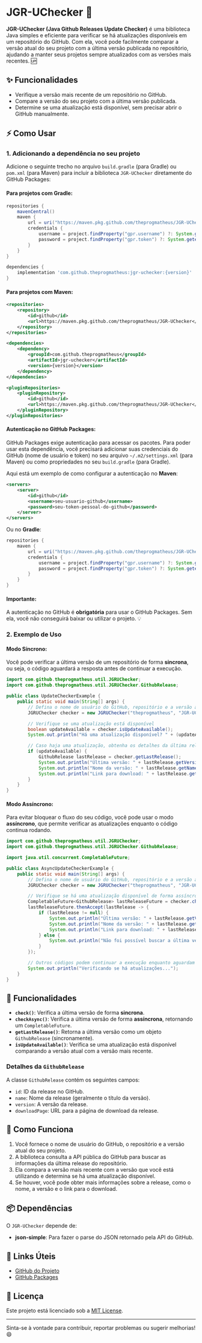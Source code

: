 # JGR-UChecker 🚀

**JGR-UChecker (Java Github Releases Update Checker)** é uma biblioteca Java simples e eficiente para verificar se há atualizações disponíveis em um repositório do GitHub. Com ela, você pode facilmente comparar a versão atual do seu projeto com a última versão publicada no repositório, ajudando a manter seus projetos sempre atualizados com as versões mais recentes. 🆙

## ✨ Funcionalidades

- Verifique a versão mais recente de um repositório no GitHub.
- Compare a versão do seu projeto com a última versão publicada.
- Determine se uma atualização está disponível, sem precisar abrir o GitHub manualmente.

## ⚡ Como Usar

### 1. Adicionando a dependência no seu projeto

Adicione o seguinte trecho no arquivo `build.gradle` (para Gradle) ou `pom.xml` (para Maven) para incluir a biblioteca `JGR-UChecker` diretamente do GitHub Packages:

#### **Para projetos com Gradle:**

```groovy
repositories {
    mavenCentral()
    maven {
        url = uri("https://maven.pkg.github.com/theprogmatheus/JGR-UChecker")
        credentials {
            username = project.findProperty("gpr.username") ?: System.getenv("GITHUB_USERNAME")
            password = project.findProperty("gpr.token") ?: System.getenv("GITHUB_TOKEN")
        }
    }
}

dependencies {
    implementation 'com.github.theprogmatheus:jgr-uchecker:{version}'
}
```

#### **Para projetos com Maven:**

```xml
<repositories>
    <repository>
        <id>github</id>
        <url>https://maven.pkg.github.com/theprogmatheus/JGR-UChecker</url>
    </repository>
</repositories>

<dependencies>
    <dependency>
        <groupId>com.github.theprogmatheus</groupId>
        <artifactId>jgr-uchecker</artifactId>
        <version>{version}</version>
    </dependency>
</dependencies>

<pluginRepositories>
    <pluginRepository>
        <id>github</id>
        <url>https://maven.pkg.github.com/theprogmatheus/JGR-UChecker</url>
    </pluginRepository>
</pluginRepositories>
```

#### **Autenticação no GitHub Packages:**

GitHub Packages exige autenticação para acessar os pacotes. Para poder usar esta dependência, você precisará adicionar suas credenciais do GitHub (nome de usuário e token) no seu arquivo `~/.m2/settings.xml` (para Maven) ou como propriedades no seu `build.gradle` (para Gradle).

Aqui está um exemplo de como configurar a autenticação no **Maven**:

```xml
<servers>
    <server>
        <id>github</id>
        <username>seu-usuario-github</username>
        <password>seu-token-pessoal-do-github</password>
    </server>
</servers>
```

Ou no **Gradle**:

```groovy
repositories {
    maven {
        url = uri("https://maven.pkg.github.com/theprogmatheus/JGR-UChecker")
        credentials {
            username = project.findProperty("gpr.username") ?: System.getenv("GITHUB_USERNAME")
            password = project.findProperty("gpr.token") ?: System.getenv("GITHUB_TOKEN")
        }
    }
}
```

#### **Importante:**
A autenticação no GitHub é **obrigatória** para usar o GitHub Packages. Sem ela, você não conseguirá baixar ou utilizar o projeto. 💡

### 2. Exemplo de Uso

#### **Modo Síncrono:**

Você pode verificar a última versão de um repositório de forma **sincrona**, ou seja, o código aguardará a resposta antes de continuar a execução.

```java
import com.github.theprogmatheus.util.JGRUChecker;
import com.github.theprogmatheus.util.JGRUChecker.GithubRelease;

public class UpdateCheckerExample {
    public static void main(String[] args) {
        // Defina o nome de usuário do GitHub, repositório e a versão atual do seu projeto
        JGRUChecker checker = new JGRUChecker("theprogmatheus", "JGR-UChecker", "1.0.0-alpha");

        // Verifique se uma atualização está disponível
        boolean updateAvailable = checker.isUpdateAvailable();
        System.out.println("Há uma atualização disponível? " + (updateAvailable ? "Sim" : "Não"));

        // Caso haja uma atualização, obtenha os detalhes da última release
        if (updateAvailable) {
            GithubRelease lastRelease = checker.getLastRelease();
            System.out.println("Última versão: " + lastRelease.getVersion());
            System.out.println("Nome da versão: " + lastRelease.getName());
            System.out.println("Link para download: " + lastRelease.getDownloadPage());
        }
    }
}
```

#### **Modo Assíncrono:**

Para evitar bloquear o fluxo do seu código, você pode usar o modo **assíncrono**, que permite verificar as atualizações enquanto o código continua rodando.

```java
import com.github.theprogmatheus.util.JGRUChecker;
import com.github.theprogmatheus.util.JGRUChecker.GithubRelease;

import java.util.concurrent.CompletableFuture;

public class AsyncUpdateCheckerExample {
    public static void main(String[] args) {
        // Defina o nome de usuário do GitHub, repositório e a versão atual do seu projeto
        JGRUChecker checker = new JGRUChecker("theprogmatheus", "JGR-UChecker", "1.0.0-alpha");

        // Verifique se há uma atualização disponível de forma assíncrona
        CompletableFuture<GithubRelease> lastReleaseFuture = checker.checkAsync();
        lastReleaseFuture.thenAccept(lastRelease -> {
            if (lastRelease != null) {
                System.out.println("Última versão: " + lastRelease.getVersion());
                System.out.println("Nome da versão: " + lastRelease.getName());
                System.out.println("Link para download: " + lastRelease.getDownloadPage());
            } else {
                System.out.println("Não foi possível buscar a última versão.");
            }
        });

        // Outros códigos podem continuar a execução enquanto aguardam a resposta
        System.out.println("Verificando se há atualizações...");
    }
}
```

## 🔧 Funcionalidades

- **`check()`**: Verifica a última versão de forma **sincrona**.
- **`checkAsync()`**: Verifica a última versão de forma **assíncrona**, retornando um `CompletableFuture`.
- **`getLastRelease()`**: Retorna a última versão como um objeto `GithubRelease` (sincronamente).
- **`isUpdateAvailable()`**: Verifica se uma atualização está disponível comparando a versão atual com a versão mais recente.

### Detalhes da `GithubRelease`

A classe `GithubRelease` contém os seguintes campos:

- `id`: ID da release no GitHub.
- `name`: Nome da release (geralmente o título da versão).
- `version`: A versão da release.
- `downloadPage`: URL para a página de download da release.

## 🚀 Como Funciona

1. Você fornece o nome de usuário do GitHub, o repositório e a versão atual do seu projeto.
2. A biblioteca consulta a API pública do GitHub para buscar as informações da última release do repositório.
3. Ela compara a versão mais recente com a versão que você está utilizando e determina se há uma atualização disponível.
4. Se houver, você pode obter mais informações sobre a release, como o nome, a versão e o link para o download.

## 📦 Dependências

O `JGR-UChecker` depende de:

- **json-simple**: Para fazer o parse do JSON retornado pela API do GitHub.

## 🔗 Links Úteis

- [GitHub do Projeto](https://github.com/theprogmatheus/JGR-UChecker)
- [GitHub Packages](https://github.com/theprogmatheus/JGR-UChecker/packages)

## 📝 Licença

Este projeto está licenciado sob a [MIT License](LICENSE).

---

Sinta-se à vontade para contribuir, reportar problemas ou sugerir melhorias! 😄